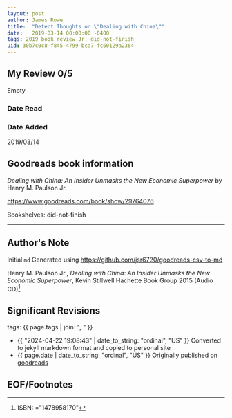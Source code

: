 ```yaml
---
layout: post
author: James Rowe
title:  "Detect Thoughts on \"Dealing with China\""
date:   2019-03-14 00:00:00 -0400
tags: 2019 book review Jr. did-not-finish
uid: 30b7c0c8-f845-4799-bca7-fc60129a2364
---
```




## My Review 0/5

Empty

### Date Read


### Date Added
2019/03/14

## Goodreads book information

*Dealing with China: An Insider Unmasks the New Economic Superpower* by Henry M. Paulson Jr.

https://www.goodreads.com/book/show/29764076

Bookshelves: did-not-finish

---

## Author's Note

Initial `md` Generated using https://github.com/jsr6720/goodreads-csv-to-md

Henry M. Paulson Jr., *Dealing with China: An Insider Unmasks the New Economic Superpower*, Kevin Stillwell Hachette Book Group 2015 (Audio CD)[^1]

## Significant Revisions

tags: {{ page.tags | join: ", " }} <!-- todo move this somewhere -->

- {{ "2024-04-22 19:08:43" | date_to_string: "ordinal", "US" }} Converted to jekyll markdown format and copied to personal site
- {{ page.date | date_to_string: "ordinal", "US" }} Originally published on [goodreads](https://www.goodreads.com)

## EOF/Footnotes

[^1]: ISBN: ="1478958170"